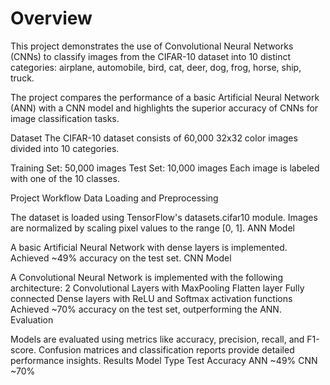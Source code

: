 <h1>Overview</h1>
This project demonstrates the use of Convolutional Neural Networks (CNNs) to classify images from the CIFAR-10 dataset into 10 distinct categories:
airplane, automobile, bird, cat, deer, dog, frog, horse, ship, truck.

The project compares the performance of a basic Artificial Neural Network (ANN) with a CNN model and highlights the superior accuracy of CNNs for image classification tasks.

Dataset
The CIFAR-10 dataset consists of 60,000 32x32 color images divided into 10 categories.

Training Set: 50,000 images
Test Set: 10,000 images
Each image is labeled with one of the 10 classes.

Project Workflow
Data Loading and Preprocessing

The dataset is loaded using TensorFlow's datasets.cifar10 module.
Images are normalized by scaling pixel values to the range [0, 1].
ANN Model

A basic Artificial Neural Network with dense layers is implemented.
Achieved ~49% accuracy on the test set.
CNN Model

A Convolutional Neural Network is implemented with the following architecture:
2 Convolutional Layers with MaxPooling
Flatten layer
Fully connected Dense layers with ReLU and Softmax activation functions
Achieved ~70% accuracy on the test set, outperforming the ANN.
Evaluation

Models are evaluated using metrics like accuracy, precision, recall, and F1-score.
Confusion matrices and classification reports provide detailed performance insights.
Results
Model Type	Test Accuracy
ANN	~49%
CNN	~70%
